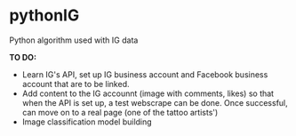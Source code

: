 # pythonIG
Python algorithm used with IG data

**TO DO:**
* Learn IG's API, set up IG business account and Facebook business account that are to be linked. 
* Add content to the IG accounnt (image with comments, likes) so that when the API is set up, a test webscrape can be done. Once successful, can move on to a real page (one of the tattoo artists')
* Image classification model building
